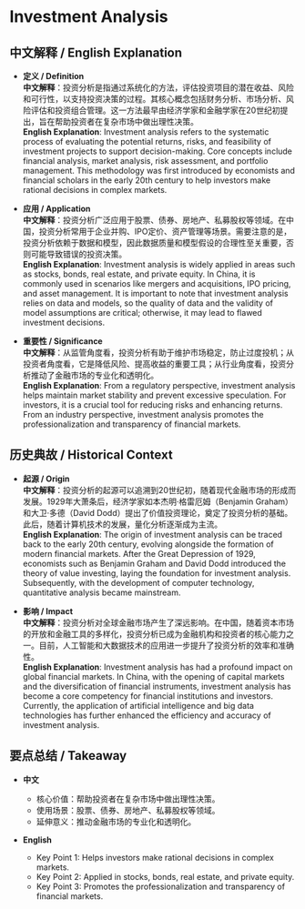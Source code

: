 # Investment Analysis

## 中文解释 / English Explanation

* **定义 / Definition**  
  **中文解释**：投资分析是指通过系统化的方法，评估投资项目的潜在收益、风险和可行性，以支持投资决策的过程。其核心概念包括财务分析、市场分析、风险评估和投资组合管理。这一方法最早由经济学家和金融学家在20世纪初提出，旨在帮助投资者在复杂市场中做出理性决策。  
  **English Explanation**: Investment analysis refers to the systematic process of evaluating the potential returns, risks, and feasibility of investment projects to support decision-making. Core concepts include financial analysis, market analysis, risk assessment, and portfolio management. This methodology was first introduced by economists and financial scholars in the early 20th century to help investors make rational decisions in complex markets.

* **应用 / Application**  
  **中文解释**：投资分析广泛应用于股票、债券、房地产、私募股权等领域。在中国，投资分析常用于企业并购、IPO定价、资产管理等场景。需要注意的是，投资分析依赖于数据和模型，因此数据质量和模型假设的合理性至关重要，否则可能导致错误的投资决策。  
  **English Explanation**: Investment analysis is widely applied in areas such as stocks, bonds, real estate, and private equity. In China, it is commonly used in scenarios like mergers and acquisitions, IPO pricing, and asset management. It is important to note that investment analysis relies on data and models, so the quality of data and the validity of model assumptions are critical; otherwise, it may lead to flawed investment decisions.

* **重要性 / Significance**  
  **中文解释**：从监管角度看，投资分析有助于维护市场稳定，防止过度投机；从投资者角度看，它是降低风险、提高收益的重要工具；从行业角度看，投资分析推动了金融市场的专业化和透明化。  
  **English Explanation**: From a regulatory perspective, investment analysis helps maintain market stability and prevent excessive speculation. For investors, it is a crucial tool for reducing risks and enhancing returns. From an industry perspective, investment analysis promotes the professionalization and transparency of financial markets.

## 历史典故 / Historical Context

* **起源 / Origin**  
  **中文解释**：投资分析的起源可以追溯到20世纪初，随着现代金融市场的形成而发展。1929年大萧条后，经济学家如本杰明·格雷厄姆（Benjamin Graham）和大卫·多德（David Dodd）提出了价值投资理论，奠定了投资分析的基础。此后，随着计算机技术的发展，量化分析逐渐成为主流。  
  **English Explanation**: The origin of investment analysis can be traced back to the early 20th century, evolving alongside the formation of modern financial markets. After the Great Depression of 1929, economists such as Benjamin Graham and David Dodd introduced the theory of value investing, laying the foundation for investment analysis. Subsequently, with the development of computer technology, quantitative analysis became mainstream.

* **影响 / Impact**  
  **中文解释**：投资分析对全球金融市场产生了深远影响。在中国，随着资本市场的开放和金融工具的多样化，投资分析已成为金融机构和投资者的核心能力之一。目前，人工智能和大数据技术的应用进一步提升了投资分析的效率和准确性。  
  **English Explanation**: Investment analysis has had a profound impact on global financial markets. In China, with the opening of capital markets and the diversification of financial instruments, investment analysis has become a core competency for financial institutions and investors. Currently, the application of artificial intelligence and big data technologies has further enhanced the efficiency and accuracy of investment analysis.

## 要点总结 / Takeaway

* **中文**  
  - 核心价值：帮助投资者在复杂市场中做出理性决策。  
  - 使用场景：股票、债券、房地产、私募股权等领域。  
  - 延伸意义：推动金融市场的专业化和透明化。

* **English**  
  - Key Point 1: Helps investors make rational decisions in complex markets.  
  - Key Point 2: Applied in stocks, bonds, real estate, and private equity.  
  - Key Point 3: Promotes the professionalization and transparency of financial markets.
